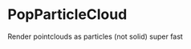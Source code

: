 PopParticleCloud
========================================

Render pointclouds as particles (not solid) super fast

